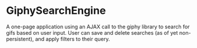 # GiphySearchEngine

A one-page application using an AJAX call to the giphy library to search for gifs based on user input. User can save and delete searches (as of yet non-persistent), and apply filters to their query.
